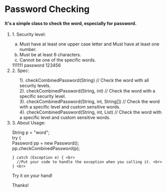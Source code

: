 Password Checking
============================

<html>

<body>
<h4>
It's a simple class to check the word, especially for password. 
</h4>

<ol type="1">

<li>1. Security level:</li>

<ol type="a">

 <li>  Must have at least one upper case letter and Must have at least one number. </li>
 <li>  Must be at least 6 characters. </li>
 <li>  Cannot be one of the specific words. </li>
</ol>
	 111111
	 password
	 123456
    
    
<li> 2. Spec: </li>

<ul style="list-style-type:none">

  <li> 1). checkCombinedPassword(String) // Check the word with all security levels. </li>

  <li> 2). checkCombinedPassword(String, int) // Check the word with a specific security level. </li>
  
  <li> 3). checkCombinedPassword(String, int, String[]) // Check the word with a specific level and custom sensitive words.</li> 
  
  <li> 4). checkCombinedPassword(String, int, List<String>) // Check the word with a specific level and custom sensitive words. </li>

</ul>
  
  
<li> 3. About Usage: </li>

<p>
    String p = "word"; <br>
    try {<br>
          Password pp = new Password(); <br>
          pp.checkCombinedPassword(p);<br>

    } catch (Exception e) { <br>
      //Put your code to handle the exception when you calling it. <br>
    } <br>
    
</p>

<p>
Try it on your hand!

Thanks!
</p>

</body>

</html>
